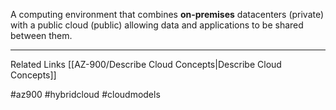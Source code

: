 A computing environment that combines **on-premises** datacenters (private) with a public cloud (public) allowing data and applications to be shared between them.

---

Related Links
[[AZ-900/Describe Cloud Concepts|Describe Cloud Concepts]]

#az900 #hybridcloud #cloudmodels
